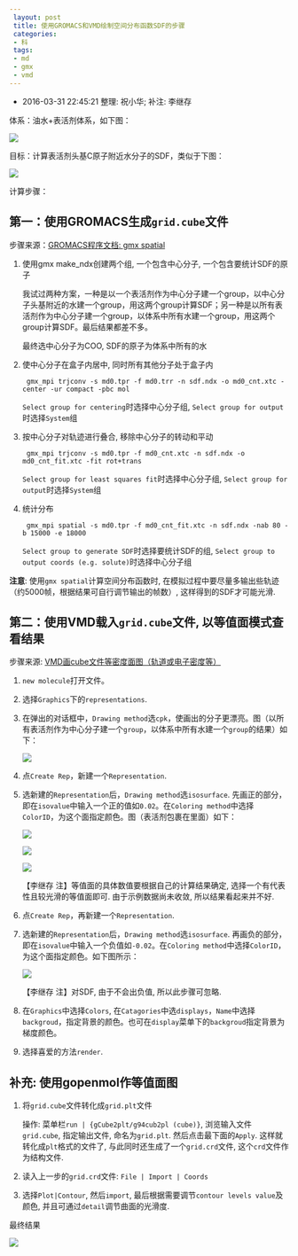 ```yaml
---
 layout: post
 title: 使用GROMACS和VMD绘制空间分布函数SDF的步骤
 categories:
 - 科
 tags:
 - md
 - gmx
 - vmd
---
```


- 2016-03-31 22:45:21 整理: 祝小华; 补注: 李继存

体系：油水+表活剂体系，如下图：

![](https://jerkwin.github.io/pic/SDF_sys.png)

目标：计算表活剂头基C原子附近水分子的SDF，类似于下图：

![](https://jerkwin.github.io/pic/SDF_exam.png)

计算步骤：

## 第一：使用GROMACS生成<code>grid.cube</code>文件

步骤来源：[GROMACS程序文档: gmx spatial](http://jerkwin.github.io/GMX/GMXprg/#gmx-spatial--)

1. 使用gmx make_ndx创建两个组, 一个包含中心分子, 一个包含要统计SDF的原子

	我试过两种方案，一种是以一个表活剂作为中心分子建一个group，以中心分子头基附近的水建一个group，用这两个group计算SDF；另一种是以所有表活剂作为中心分子建一个group，以体系中所有水建一个group，用这两个group计算SDF。最后结果都差不多。

	最终选中心分子为COO, SDF的原子为体系中所有的水

2. 使中心分子在盒子内居中, 同时所有其他分子处于盒子内

		gmx_mpi trjconv -s md0.tpr -f md0.trr -n sdf.ndx -o md0_cnt.xtc -center -ur compact -pbc mol

	`Select group for centering`时选择中心分子组, `Select group for output`时选择`System`组

3. 按中心分子对轨迹进行叠合, 移除中心分子的转动和平动

		gmx_mpi trjconv -s md0.tpr -f md0_cnt.xtc -n sdf.ndx -o md0_cnt_fit.xtc -fit rot+trans

	`Select group for least squares fit`时选择中心分子组, `Select group for output`时选择`System`组

4. 统计分布

		gmx_mpi spatial -s md0.tpr -f md0_cnt_fit.xtc -n sdf.ndx -nab 80 -b 15000 -e 18000

	`Select group to generate SDF`时选择要统计SDF的组, `Select group to output coords (e.g. solute)`时选择中心分子组

__注意__: 使用`gmx spatial`计算空间分布函数时, 在模拟过程中要尽量多输出些轨迹（约5000帧，根据结果可自行调节输出的帧数）, 这样得到的SDF才可能光滑.

## 第二：使用VMD载入`grid.cube`文件, 以等值面模式查看结果

步骤来源: [VMD画cube文件等密度面图（轨道或电子密度等）](http://blog.163.com/jjf_sxnu/blog/static/6511705720130605542933)

1. `new molecule`打开文件。
2. 选择`Graphics`下的`representations`.
3. 在弹出的对话框中，`Drawing method`选`cpk`，使画出的分子更漂亮。图（以所有表活剂作为中心分子建一个`group`，以体系中所有水建一个`group`的结果）如下：

	![](https://jerkwin.github.io/pic/SDF_cpk.png)

4. 点`Create Rep`，新建一个`Representation`.
5. 选新建的`Representation`后，`Drawing method`选`isosurface`. 先画正的部分，即在`isovalue`中输入一个正的值如`0.02`。在`Coloring method`中选择`ColorID`，为这个面指定颜色。图（表活剂包裹在里面）如下：

	![](https://jerkwin.github.io/pic/SDF_pos.png)

	![](https://jerkwin.github.io/pic/SDF_iso40.png)

	![](https://jerkwin.github.io/pic/SDF_iso25.png)

	【李继存 注】等值面的具体数值要根据自己的计算结果确定, 选择一个有代表性且较光滑的等值面即可. 由于示例数据尚未收敛, 所以结果看起来并不好.

6. 点`Create Rep`，再新建一个`Representation`.
7. 选新建的`Representation`后，`Drawing method`选`isosurface`. 再画负的部分，即在`isovalue`中输入一个负值如`-0.02`。在`Coloring method`中选择`ColorID`，为这个面指定颜色。如下图所示：

	![](https://jerkwin.github.io/pic/SDF_neg.png)

	【李继存 注】对SDF, 由于不会出负值, 所以此步骤可忽略.

8. 在`Graphics`中选择`Colors`, 在`Catagories`中选`displays`，`Name`中选择`backgroud`，指定背景的颜色。也可在`display`菜单下的`backgroud`指定背景为梯度颜色。
9. 选择喜爱的方法`render`.

## 补充: 使用gopenmol作等值面图

1. 将`grid.cube`文件转化成`grid.plt`文件

	操作: 菜单栏`run | {gCube2plt/g94cub2pl (cube)}`, 浏览输入文件`grid.cube`, 指定输出文件, 命名为`grid.plt`. 然后点击最下面的`Apply`. 这样就转化成`plt`格式的文件了, 与此同时还生成了一个`grid.crd`文件, 这个`crd`文件作为结构文件.

2. 读入上一步的`grid.crd`文件: `File | Import | Coords`

3. 选择`Plot|Contour`, 然后`import`, 最后根据需要调节`contour levels value`及颜色, 并且可通过`detail`调节曲面的光滑度.

最终结果

![](https://jerkwin.github.io/pic/SDF_COO.png)
